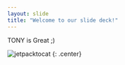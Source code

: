 ```yaml
---
layout: slide
title: "Welcome to our slide deck!"
---
```


TONY is Great ;)

![jetpacktocat](https://octodex.github.com/images/jetpacktocat.png)
{: .center}
